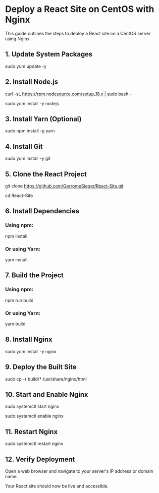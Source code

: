 # Deploy a React Site on CentOS with Nginx

This guide outlines the steps to deploy a React site on a CentOS server using Nginx.

## 1. Update System Packages

sudo yum update -y

## 2. Install Node.js

curl -sL https://rpm.nodesource.com/setup_18.x | sudo bash -

sudo yum install -y nodejs 

## 3. Install Yarn (Optional)

sudo npm install -g yarn

## 4. Install Git

sudo yum install -y git

## 5. Clone the React Project

git clone https://github.com/GerromeSieger/React-Site.git

cd React-Site

## 6. Install Dependencies

### Using npm:

npm install

### Or using Yarn:

yarn install

## 7. Build the Project

### Using npm:

npm run build

### Or using Yarn:

yarn build

## 8. Install Nginx

sudo yum install -y nginx

## 9. Deploy the Built Site

sudo cp -r build/* /usr/share/nginx/html

## 10. Start and Enable Nginx

sudo systemctl start nginx

sudo systemctl enable nginx

## 11. Restart Nginx

sudo systemctl restart nginx

## 12. Verify Deployment

Open a web browser and navigate to your server's IP address or domain name.

Your React site should now be live and accessible.